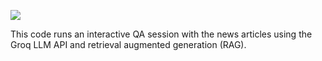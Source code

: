 ![](https://github.com/aopsahl25/ragnews/workflows/badge.svg)

This code runs an interactive QA session with the news articles using the Groq LLM API and retrieval augmented generation (RAG).
